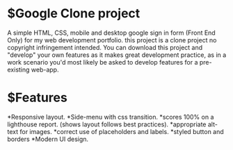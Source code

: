 $Google Clone project
=====================

A simple HTML, CSS, mobile and desktop google sign in form (Front End Only) for my 
web development portfolio. this project is a clone project no copyright infringement
intended. You can download this project and "develop" your own features as it makes
great development practice, as in a work scenario you'd most likely be asked to develop
features for a pre-existing web-app.

$Features
=========

 *Responsive layout.
 *Side-menu with css transition.
 *scores 100% on a lighthouse report. (shows layout follows best practices).
 *appropriate alt-text for images.
 *correct use of placeholders and labels.
 *styled button and borders
 *Modern UI design.
 
 